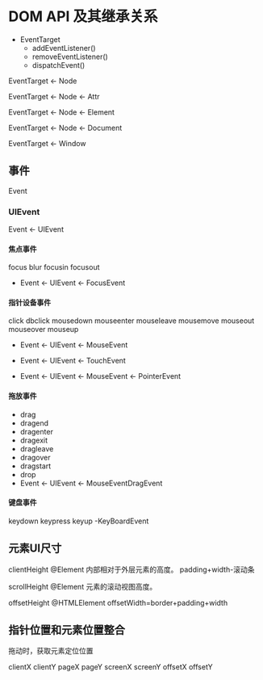 # DOM API 及其继承关系

- EventTarget
    - addEventListener()
    - removeEventListener()
    - dispatchEvent()

EventTarget <- Node

EventTarget <- Node <- Attr

EventTarget <- Node <- Element

EventTarget <- Node <- Document

EventTarget <- Window

## 事件

Event

### UIEvent

Event <- UIEvent

#### 焦点事件

focus blur focusin focusout

- Event <- UIEvent <- FocusEvent

#### 指针设备事件

click dbclick mousedown mouseenter mouseleave mousemove mouseout mouseover mouseup

- Event <- UIEvent <- MouseEvent

- Event <- UIEvent <- TouchEvent

- Event <- UIEvent <- MouseEvent <- PointerEvent

#### 拖放事件

- drag
- dragend
- dragenter
- dragexit
- dragleave
- dragover
- dragstart
- drop
- Event <- UIEvent <- MouseEventDragEvent

#### 键盘事件

keydown keypress keyup -KeyBoardEvent

## 元素UI尺寸

clientHeight @Element 内部相对于外层元素的高度。 padding+width-滚动条

scrollHeight @Element 元素的滚动视图高度。

offsetHeight @HTMLElement offsetWidth=border+padding+width



## 指针位置和元素位置整合

拖动时，获取元素定位位置

clientX clientY
pageX  pageY
screenX screenY
offsetX offsetY







